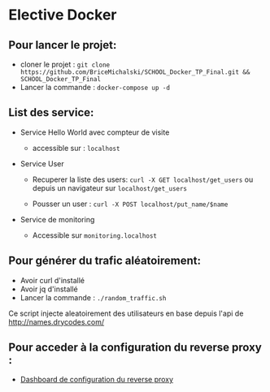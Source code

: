 # Elective Docker

## Pour lancer le projet:

*   cloner le projet : `git clone https://github.com/BriceMichalski/SCHOOL_Docker_TP_Final.git && SCHOOL_Docker_TP_Final`
*   Lancer la commande : `docker-compose up -d`

## List des service:

*  Service Hello World avec compteur de visite 

   * accessible sur : `localhost`

*  Service User

   * Recuperer la liste des users: `curl -X GET localhost/get_users` ou depuis un navigateur sur `localhost/get_users`

   * Pousser un user : `curl -X POST localhost/put_name/$name`

*  Service de monitoring 

   * Accessible sur `monitoring.localhost`

## Pour générer du trafic aléatoirement:

*   Avoir curl d'installé
*   Avoir jq d'installé
*   Lancer la commande : `./random_traffic.sh`

Ce script injecte aleatoirement des utilisateurs en base depuis l'api de http://names.drycodes.com/

## Pour acceder à la configuration du reverse proxy :

*   [Dashboard de configuration du reverse proxy](\"http://localhost:8080/\")
